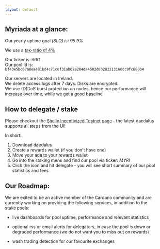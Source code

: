 ```yaml
---
layout: default 
---
```


## Myriada at a glance:

Our yearly uptime goal *(SLO) is: 99.9%*  

We use a [tax-ratio of 4%][1]
  
Our ticker is: ``MYRI``    
Our pool id is: 
``bf43e5bc67a8eae81bd4c71c8f31ab02e284da4502d8b283213160dc9fc68034``


Our servers are located in Ireland.  
We delete access logs after 7 days. Disks are encrypted.    
We use (D)DoS burst protection on nodes, hence our performance will increase over time, while we get a good baseline

## How to delegate / stake
Please checkout the [Shelly Incentivized Testnet page](https://staking.cardano.org/en/delegation/) - the latest daedalus supports all steps from the UI!

In short:
1. Download daedalus 
2. Create a rewards wallet (if you don't have one)
3. Move your ada to your rewards wallet
4. Go into the staking menu and find our pool via ticker: *MYRI*
5. Click the icon and hit delegate - you will see short summary of our pool statistics and fees

## Our Roadmap:

We are exited to be an active member of the Cardano community and are currently working on providing the following services, in addition to the stake pools:

- live dashboards for pool uptime, performance and relevant statistics

- optional rss or email alerts for delegators, in case the pool is down or degraded performance (we do not want you to miss out on rewards)

- wash trading detection for our favourite exchanges

[1]:https://input-output-hk.github.io/jormungandr/stake_pool/registering_stake_pool.html#the-primitives
